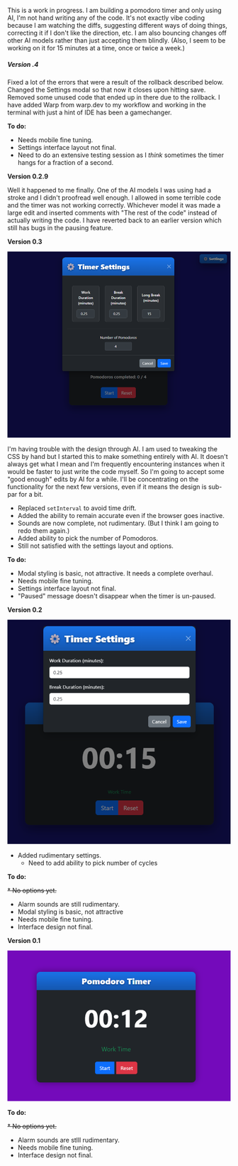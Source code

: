 This is a work in progress. I am building a pomodoro timer and only using AI, I'm not hand writing any of the code. It's not exactly vibe coding because I am watching the diffs, suggesting different ways of doing things, correcting it if I don't like the direction, etc. I am also bouncing changes off other AI models rather than just accepting them blindly. (Also, I seem to be working on it for 15 minutes at a time, once or twice a week.)

##### Version .4

Fixed a lot of the errors that were a result of the rollback described below. Changed the Settings modal so that now it closes upon hitting save. Removed some unused code that ended up in there due to the rollback. I have added Warp from warp.dev to my workflow and working in the terminal with just a hint of IDE has been a gamechanger.

**To do:**

* Needs mobile fine tuning.
* Settings interface layout not final.
* Need to do an extensive testing session as I *think* sometimes the timer hangs for a fraction of a second. 

**Version 0.2.9**

Well it happened to me finally. One of the AI models I was using had a stroke and I didn't proofread well enough. I allowed in some terrible code and the timer was not working correctly. Whichever model it was made a large edit and inserted comments with "The rest of the code" instead of actually writing the code. I have reverted back to an earlier version which still has bugs in the pausing feature. 

**Version 0.3**

![Ver 0.2](https://raw.githubusercontent.com/KevanMacGee/HTML-Pom/refs/heads/main/screenshots/ScreenshotVer0_3.png)

I'm having trouble with the design through AI. I am used to tweaking the CSS by hand but I started this to make something entirely with AI. It doesn't always get what I mean and I'm frequently encountering instances when it would be faster to just write the code myself. So I'm going to accept some "good enough" edits by AI for a while. I'll be concentrating on the functionality for the next few versions, even if it means the design is sub-par for a bit.

* Replaced `setInterval` to avoid time drift.
* Added the ability to remain accurate even if the browser goes inactive.
* Sounds are now complete, not rudimentary. (But I think I am going to redo them again.)
* Added ability to pick the number of Pomodoros.
* Still not satisfied with the settings layout and options.

**To do:**

* Modal styling is basic, not attractive. It needs a complete overhaul.
* Needs mobile fine tuning.
* Settings interface layout not final.
* "Paused" message doesn't disappear when the timer is un-paused.

**Version 0.2**

![Ver 0.2](https://raw.githubusercontent.com/KevanMacGee/HTML-Pom/refs/heads/main/screenshots/ScreenshotVer0_2a.png)
* Added rudimentary settings.
  - Need to add ability to pick number of cycles
    

**To do:**

~~* No options yet.~~
* Alarm sounds are still rudimentary.
* Modal styling is basic, not attractive
* Needs mobile fine tuning.
* Interface design not final.

**Version 0.1**

![Ver 0.1](https://raw.githubusercontent.com/KevanMacGee/HTML-Pom/refs/heads/main/screenshots/ScreenshotVer0_1.png)

**To do:**

~~* No options yet.~~
* Alarm sounds are stlll rudimentary.
* Needs mobile fine tuning.
* Interface design not final.
